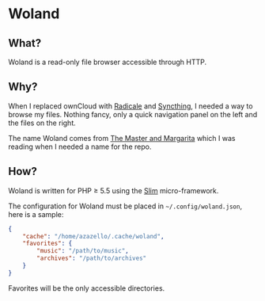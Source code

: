 Woland
======

What?
-----
Woland is a read-only file browser accessible through HTTP.

Why?
----
When I replaced ownCloud with [Radicale](http://radicale.org/) and
[Syncthing](https://syncthing.net/), I needed a way to browse my files.
Nothing fancy, only a quick navigation panel on the left and the files on the
right.

The name Woland comes from [The Master and Margarita](https://en.wikipedia.org/wiki/The_Master_and_Margarita)
which I was reading when I needed a name for the repo.

How?
----
Woland is written for PHP ≥ 5.5 using the [Slim](http://www.slimframework.com/)
micro-framework.

The configuration for Woland must be placed in `~/.config/woland.json`, here is
a sample: 

```json
{
    "cache": "/home/azazello/.cache/woland",
    "favorites": {
        "music": "/path/to/music",
        "archives": "/path/to/archives"
    }
}
```

Favorites will be the only accessible directories.
